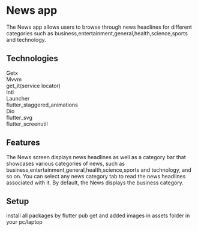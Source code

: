 # News app

The News app allows users to browse through news headlines for different categories such as business,entertainment,general,health,science,sports and technology.

## Technologies
Getx<br>
Mvvm<br>
get_it(service locator)<br>
Intl<br>
Launcher<br>
flutter_staggered_animations<br>
Dio<br>
flutter_svg<br>
flutter_screenutil<br>

## Features
The News screen displays news headlines as well as a category bar that showcases various categories of news, such as business,entertainment,general,health,science,sports and technology, and so on. You can select any news category tab to read the news headlines associated with it. By default, the News displays the business category.

## Setup
install all packages by flutter pub get and added images in assets folder in your pc/laptop

